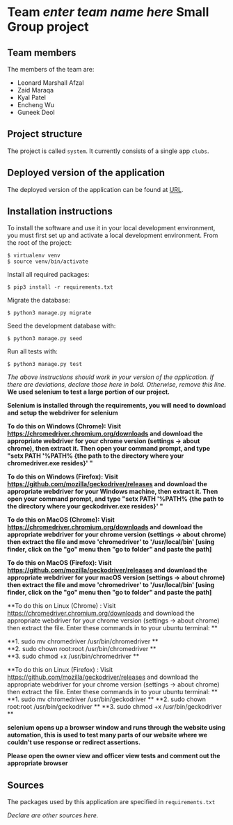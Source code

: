 # Team *enter team name here* Small Group project

## Team members
The members of the team are:
- Leonard Marshall Afzal
- Zaid Maraqa
- Kyal Patel
- Encheng Wu
- Guneek Deol

## Project structure
The project is called `system`.  It currently consists of a single app `clubs`.

## Deployed version of the application
The deployed version of the application can be found at [URL](URL).

## Installation instructions
To install the software and use it in your local development environment, you must first set up and activate a local development environment.  From the root of the project:

```
$ virtualenv venv
$ source venv/bin/activate
```

Install all required packages:

```
$ pip3 install -r requirements.txt
```

Migrate the database:

```
$ python3 manage.py migrate
```

Seed the development database with:

```
$ python3 manage.py seed
```

Run all tests with:
```
$ python3 manage.py test
```

*The above instructions should work in your version of the application.  If there are deviations, declare those here in bold.  Otherwise, remove this line.*
**We used selenium to test a large portion of our project.**

**Selenium is installed through the requirements, you will need to download and setup the webdriver for selenium**

**To do this on Windows (Chrome): Visit https://chromedriver.chromium.org/downloads and download the appropriate webdriver for your chrome version (settings -> about chrome), then extract it. Then open your command prompt, and type "setx PATH  '%PATH% {the path to the directory where your chromedriver.exe resides}' "** 

**To do this on Windows (Firefox): Visit https://github.com/mozilla/geckodriver/releases and download the appropriate webdriver for your Windows machine, then extract it. Then open your command prompt, and type "setx PATH  '%PATH% {the path to the directory where your geckodriver.exe resides}' "**


**To do this on MacOS (Chrome): Visit https://chromedriver.chromium.org/downloads and download the appropriate webdriver for your chrome version (settings -> about chrome) then extract the file and move 'chromedriver' to '/usr/local/bin' [using finder, click on the "go" menu then "go to folder" and paste the path]**

**To do this on MacOS (Firefox): Visit https://github.com/mozilla/geckodriver/releases and download the appropriate webdriver for your macOS version (settings -> about chrome) then extract the file and move 'chromedriver' to '/usr/local/bin' [using finder, click on the "go" menu then "go to folder" and paste the path]**

**To do this on Linux (Chrome) : Visit https://chromedriver.chromium.org/downloads and download the appropriate webdriver for your chrome version (settings -> about chrome) then extract the file. Enter these commands in to your ubuntu terminal: **

**1. sudo mv chromedriver /usr/bin/chromedriver ** <br/>
**2. sudo chown root:root /usr/bin/chromedriver ** <br/>
**3. sudo chmod +x /usr/bin/chromedriver **<br/>

**To do this on Linux (Firefox) : Visit https://github.com/mozilla/geckodriver/releases and download the appropriate webdriver for your chrome version (settings -> about chrome) then extract the file. Enter these commands in to your ubuntu terminal: **
**1. sudo mv chromedriver /usr/bin/geckodriver **
**2. sudo chown root:root /usr/bin/geckodriver **
**3. sudo chmod +x /usr/bin/geckodriver ** 




**selenium opens up a browser window and runs through the website using automation, this is used to test many parts of our website where we couldn't use response or redirect assertions.**

**Please open the owner view and officer view tests and comment out the appropriate browser**

## Sources
The packages used by this application are specified in `requirements.txt`

*Declare are other sources here.*
